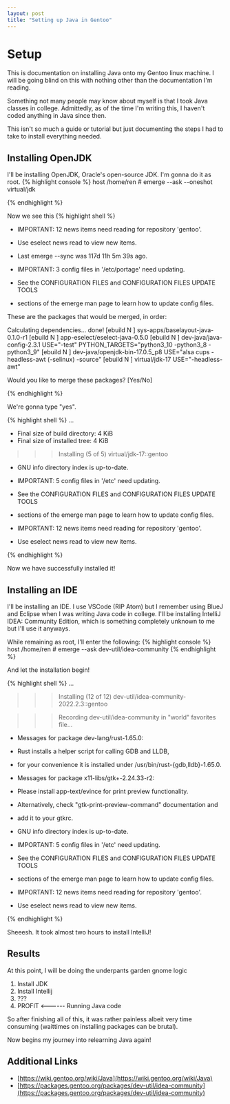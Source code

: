 ```yaml
---
layout: post
title: "Setting up Java in Gentoo"
---
```


# Setup

This is documentation on installing Java onto my Gentoo linux machine. I will be going blind on this with nothing other than the documentation I'm reading.

Something not many people may know about myself is that I took Java classes in college. Admittedly, as of the time I'm writing this, I haven't coded anything in Java since then.

This isn't so much a guide or tutorial but just documenting the steps I had to take to install everything needed.

## Installing OpenJDK

I'll be installing OpenJDK, Oracle's open-source JDK. I'm gonna do it as root.
{% highlight console %}
host /home/ren # emerge --ask --oneshot virtual/jdk

{% endhighlight %}

Now we see this
{% highlight shell %}
 * IMPORTANT: 12 news items need reading for repository 'gentoo'.
 * Use eselect news read to view new items.

 * Last emerge --sync was 117d 11h 5m 39s ago.

 * IMPORTANT: 3 config files in '/etc/portage' need updating.
 * See the CONFIGURATION FILES and CONFIGURATION FILES UPDATE TOOLS
 * sections of the emerge man page to learn how to update config files.

These are the packages that would be merged, in order:

Calculating dependencies... done!
[ebuild  N     ] sys-apps/baselayout-java-0.1.0-r1 
[ebuild  N     ] app-eselect/eselect-java-0.5.0 
[ebuild  N     ] dev-java/java-config-2.3.1  USE="-test" PYTHON_TARGETS="python3_10 -python3_8 -python3_9" 
[ebuild  N     ] dev-java/openjdk-bin-17.0.5_p8  USE="alsa cups -headless-awt (-selinux) -source" 
[ebuild  N     ] virtual/jdk-17  USE="-headless-awt" 

Would you like to merge these packages? [Yes/No] 

{% endhighlight %}

We're gonna type "yes".


{% highlight shell %}
...

 * Final size of build directory: 4 KiB
 * Final size of installed tree:  4 KiB


>>> Installing (5 of 5) virtual/jdk-17::gentoo

 * GNU info directory index is up-to-date.

 * IMPORTANT: 5 config files in '/etc' need updating.
 * See the CONFIGURATION FILES and CONFIGURATION FILES UPDATE TOOLS
 * sections of the emerge man page to learn how to update config files.

 * IMPORTANT: 12 news items need reading for repository 'gentoo'.
 * Use eselect news read to view new items.

{% endhighlight %}

Now we have successfully installed it!

## Installing an IDE

I'll be installing an IDE. I use VSCode (RIP Atom) but I remember using BlueJ and Eclipse when I was writing Java code in college. I'll be installing IntelliJ IDEA: Community Edition, which is something completely unknown to me but I'll use it anyways.

While remaining as root, I'll enter the following:
{% highlight console %}
host /home/ren # emerge --ask dev-util/idea-community
{% endhighlight %}

And let the installation begin!

{% highlight shell %}
...
>>> Installing (12 of 12) dev-util/idea-community-2022.2.3::gentoo

>>> Recording dev-util/idea-community in "world" favorites file...

 * Messages for package dev-lang/rust-1.65.0:

 * Rust installs a helper script for calling GDB and LLDB,
 * for your convenience it is installed under /usr/bin/rust-{gdb,lldb}-1.65.0.

 * Messages for package x11-libs/gtk+-2.24.33-r2:

 * Please install app-text/evince for print preview functionality.
 * Alternatively, check "gtk-print-preview-command" documentation and
 * add it to your gtkrc.

 * GNU info directory index is up-to-date.

 * IMPORTANT: 5 config files in '/etc' need updating.
 * See the CONFIGURATION FILES and CONFIGURATION FILES UPDATE TOOLS
 * sections of the emerge man page to learn how to update config files.

 * IMPORTANT: 12 news items need reading for repository 'gentoo'.
 * Use eselect news read to view new items.


{% endhighlight %}

Sheeesh. It took almost two hours to install IntelliJ!

## Results

At this point, I will be doing the underpants garden gnome logic

1. Install JDK
2. Install Intellij
3. ???
4. PROFIT    <------ Running Java code


So after finishing all of this, it was rather painless albeit very time consuming (waittimes on installing packages can be brutal).

Now begins my journey into relearning Java again!

## Additional Links
- [https://wiki.gentoo.org/wiki/Java](https://wiki.gentoo.org/wiki/Java)
- [https://packages.gentoo.org/packages/dev-util/idea-community](https://packages.gentoo.org/packages/dev-util/idea-community)